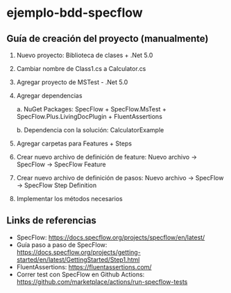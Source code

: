 # ejemplo-bdd-specflow

## Guía de creación del proyecto (manualmente)

1. Nuevo proyecto: Biblioteca de clases + .Net 5.0
2. Cambiar nombre de Class1.cs a Calculator.cs
3. Agregar proyecto de MSTest - .Net 5.0
4. Agregar dependencias

    a. NuGet Packages: SpecFlow + SpecFlow.MsTest + SpecFlow.Plus.LivingDocPlugin + FluentAssertions
    
    b. Dependencia con la solución: CalculatorExample
 
5. Agregar carpetas para Features + Steps
7. Crear nuevo archivo de definición de feature: Nuevo archivo -> SpecFlow -> SpecFlow Feature
8. Crear nuevo archivo de definición de pasos: Nuevo archivo -> SpecFlow -> SpecFlow Step Definition
9. Implementar los métodos necesarios


## Links de referencias
- SpecFlow: https://docs.specflow.org/projects/specflow/en/latest/
- Guía paso a paso de SpecFlow: https://docs.specflow.org/projects/getting-started/en/latest/GettingStarted/Step1.html
- FluentAssertions: https://fluentassertions.com/
- Correr test con SpecFlow en Github Actions: https://github.com/marketplace/actions/run-specflow-tests
